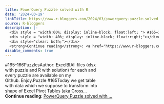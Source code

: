 ```yaml
---
title: PowerQuery Puzzle solved with R
date: '2024-03-19'
linkTitle: https://www.r-bloggers.com/2024/03/powerquery-puzzle-solved-with-r-17/
source: R-bloggers
description: |-
  <div style = "width:60%; display: inline-block; float:left; "> #165–166PuzzlesAuthor: ExcelBIAll files (xlsx with puzzle and R with solution) for each and every puzzle are available on my Github. Enjoy.Puzzle #165Today we get table with data which we suppose to transform into shape of Excel Pivot Tables (aka Cross...</div>
  <div style = "width: 40%; display: inline-block; float:right;"></div>
  <div style="clear: both;"></div>
  <strong>Continue reading</strong>: <a href="https://www.r-bloggers.com/2024/03/powerquery-puzzle-solved-with-r-17/">PowerQuery Puzzle solved with ...
disable_comments: true
---
```

<div style = "width:60%; display: inline-block; float:left; "> #165–166PuzzlesAuthor: ExcelBIAll files (xlsx with puzzle and R with solution) for each and every puzzle are available on my Github. Enjoy.Puzzle #165Today we get table with data which we suppose to transform into shape of Excel Pivot Tables (aka Cross...</div>
<div style = "width: 40%; display: inline-block; float:right;"></div>
<div style="clear: both;"></div>
<strong>Continue reading</strong>: <a href="https://www.r-bloggers.com/2024/03/powerquery-puzzle-solved-with-r-17/">PowerQuery Puzzle solved with ...